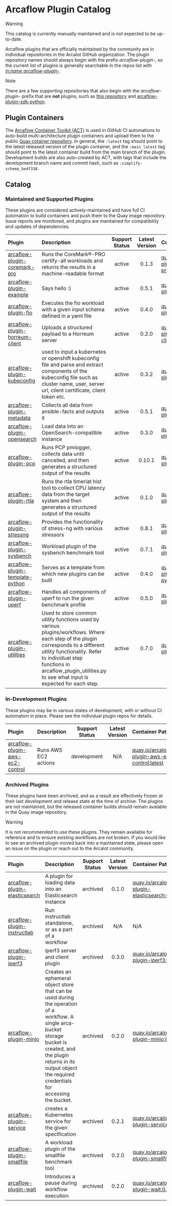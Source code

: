 # Arcaflow Plugin Catalog

> [!WARNING]
> This catalog is currently manually maintained and is not expected to be up-to-date.

Arcaflow plugins that are officially maintained by the community are in individual
repositories in the Arcalot GitHub organization. The plugin repository names should
always begin with the prefix *arcaflow-plugin-*, so the current list of plugins is
generally searchable in the repos list with [*in:name
arcaflow-plugin-*](https://github.com/orgs/arcalot/repositories?q=in%3Aname+arcaflow-plugin-).

> [!NOTE]
> There are a few supporting repositories that also begin with the *arcaflow-plugin-*
> prefix that are **not** plugins, such as [this
> repository](https://github.com/arcalot/arcaflow-plugin-catalog) and
> [arcaflow-plugin-sdk-python](https://github.com/arcalot/arcaflow-plugin-sdk-python).

## Plugin Containers

The [Arcaflow Container Toolkit
(ACT)](https://github.com/arcalot/arcaflow-container-toolkit) is used in GitHub CI
automations to auto-build multi-architecture plugin containers and upload them to the
public [Quay cotainer repository](https://quay.io/organization/arcalot). In general, the
`:latest` tag should point to the latest released version of the plugin container, and
the `:main_latest` tag should point to the latest container build from the main branch
of the plugin. Development builds are also auto-created by ACT, with tags that include
the development branch name and commit hash, such as `:simplify-schema_be4f338`.

## Catalog

### Maintained and Supported Plugins

These plugins are considered actively-maintained and have full CI automation to build
containers and push them to the Quay image repository. Issue reports are monitored, and
plugins are maintained for compatibility and updates of dependencies.

| Plugin | Description | Support Status | Latest Version | Container Path |
| :----- | :---------- | :------------: | :------------: | :------------- |
| [arcaflow-plugin-coremark-pro](https://github.com/arcalot/arcaflow-plugin-coremark-pro) | Runs the CoreMark®-PRO certify-all workloads and returns the results in a machine-readable format | active | 0.1.3 | [quay.io/arcalot/arcaflow-plugin-coremark-pro:0.1.3](quay.io/arcalot/arcaflow-plugin-coremark-pro:0.1.3) |
| [arcaflow-plugin-example](https://github.com/arcalot/arcaflow-plugin-example) | Says hello :) | active | 0.5.1 | [quay.io/arcalot/arcaflow-plugin-example:0.5.1](quay.io/arcalot/arcaflow-plugin-elasticsearcho:0.5.1) |
| [arcaflow-plugin-fio](https://github.com/arcalot/arcaflow-plugin-fio) | Executes the fio workload with a given input schema defined in a yaml file | active | 0.4.0 | [quay.io/arcalot/arcaflow-plugin-fio:0.4.0](quay.io/arcalot/arcaflow-plugin-fio:0.4.0) |
| [arcaflow-plugin-horreum-client](https://github.com/arcalot/arcaflow-plugin-horreum-client) | Uploads a structured payload to a Horreum server | active | 0.2.0 | [quay.io/arcalot/arcaflow-plugin-horreum-client:0.2.0](quay.io/arcalot/arcaflow-plugin-horreum-client:0.2.0) |
| [arcaflow-plugin-kubeconfig](https://github.com/arcalot/arcaflow-plugin-kubeconfig) | used to input a kubernetes or openshift kubeconfig file and parse and extract components of the kubeconfig file such as cluster name, user, server url, client certificate, client token etc. | active | 0.3.2 | [quay.io/arcalot/arcaflow-plugin-kubeconfig:0.3.2](quay.io/arcalot/arcaflow-plugin-kubeconfig:0.3.2) |
| [arcaflow-plugin-metadata](https://github.com/arcalot/arcaflow-plugin-metadata) | Collects all data from ansible-facts and outputs it | active | 0.5.1 | [quay.io/arcalot/arcaflow-plugin-metadata:0.5.1](quay.io/arcalot/arcaflow-plugin-metadata:0.5.1) |
| [arcaflow-plugin-opensearch](https://github.com/arcalot/arcaflow-plugin-opensearch) | Load data into an OpenSearch-compatible instance | active | 0.3.0 | [quay.io/arcalot/arcaflow-plugin-opensearch:0.3.0](quay.io/arcalot/arcaflow-plugin-opensearch:0.3.0) |
| [arcaflow-plugin-pcp](https://github.com/arcalot/arcaflow-plugin-pcp) | Runs PCP pmlogger, collects data until cancelled, and then generates a structured output of the results | active | 0.10.1 | [quay.io/arcalot/arcaflow-plugin-pcp:0.10.1](quay.io/arcalot/arcaflow-plugin-pcp:0.10.1) |
| [arcaflow-plugin-rtla](https://github.com/arcalot/arcaflow-plugin-rtla) | Runs the rtla timerlat hist tool to collect CPU latency data from the target system and then generates a structured output of the results | active | 0.1.0 | [quay.io/arcalot/arcaflow-plugin-rtla:0.1.0](quay.io/arcalot/arcaflow-plugin-rtla:0.1.0) |
| [arcaflow-plugin-stressng](https://github.com/arcalot/arcaflow-plugin-stressng) | Provides the functionality of stress-ng with various stressors | active | 0.8.1 | [quay.io/arcalot/arcaflow-plugin-stressng:0.8.1](quay.io/arcalot/arcaflow-plugin-stressng:0.8.1) |
| [arcaflow-plugin-sysbench](https://github.com/arcalot/arcaflow-plugin-sysbench) | Workload plugin of the sysbench benchmark tool | active | 0.7.1 | [quay.io/arcalot/arcaflow-plugin-sysbench:0.7.1](quay.io/arcalot/arcaflow-plugin-sysbench:0.7.1) |
| [arcaflow-plugin-template-python](https://github.com/arcalot/arcaflow-plugin-template-python) | Serves as a template from which new plugins can be built | active | 0.4.0 | [quay.io/arcalot/arcaflow-plugin-template-python:0.4.0](quay.io/arcalot/arcaflow-plugin-template-python:0.4.0) |
| [arcaflow-plugin-uperf](https://github.com/arcalot/arcaflow-plugin-uperf) | Handles all components of uperf to run the given benchmark profile | active | 0.5.0 | [quay.io/arcalot/arcaflow-plugin-uperf:0.5.0](quay.io/arcalot/arcaflow-plugin-uperf:0.5.0) |
| [arcaflow-plugin-utilities](https://github.com/arcalot/arcaflow-plugin-utilities) | Used to store common utility functions used by various plugins/workflows. Where each step of the plugin corresponds to a different utility functionality. Refer to individual step functions in arcaflow_plugin_utilities.py to see what input is expected for each step. | active | 0.7.0 | [quay.io/arcalot/arcaflow-plugin-utilities:0.7.0](quay.io/arcalot/arcaflow-plugin-utilities:0.7.0) |

### In-Development Plugins

These plugins may be in various states of development, with or without CI automation in
place. Please see the individual plugin repos for details.

| Plugin | Description | Support Status | Latest Version | Container Path |
| :----- | :---------- | :------------: | :------------: | :------------- |
| [arcaflow-plugin-aws-ec2-control](https://github.com/arcalot/arcaflow-plugin-aws-ec2-control) | Runs AWS EC2 actions | development | N/A | [quay.io/arcalot/arcaflow-plugin-aws-ec2-control:latest](quay.io/arcalot/arcaflow-plugin-aws-ec2-control:latest) |

### Archived Plugins

These plugins have been archived, and as a result are effectively frozen at their last
development and release state at the time of archive. The plugins are not maintained,
but the released container builds should remain avalable in the Quay image repository.

> [!WARNING]
> It is not recommended to use these plugins. They remain available for reference and to
> ensure existing workflows are not broken. If you would like to see an archived plugin
> moved back into a maintained state, please open an issue on the plugin or reach out to
> the Arcalot community.

| Plugin | Description | Support Status | Latest Version | Container Path |
| :----- | :---------- | :------------: | :------------: | :------------- |
| [arcaflow-plugin-elasticsearch](https://github.com/arcalot/arcaflow-plugin-elasticsearch) | A plugin for loading data into an Elasticsearch instance | archived | 0.1.0 | [quay.io/arcalot/arcaflow-plugin-elasticsearch:0.1.0](quay.io/arcalot/arcaflow-plugin-elasticsearch:0.1.0) |
| [arcaflow-plugin-instructlab](https://github.com/arcalot/arcaflow-plugin-instructlab) |  Run instructlab standalone, or as a part of a workflow | archived | N/A | N/A |
| [arcaflow-plugin-iperf3](https://github.com/arcalot/arcaflow-plugin-iperf3) | iperf3 server and client plugin | archived | 0.3.0 | [quay.io/arcalot/arcaflow-plugin-iperf3:0.3.0](quay.io/arcalot/arcaflow-plugin-iperf3:0.3.0) |
| [arcaflow-plugin-minio](https://github.com/arcalot/arcaflow-plugin-minio) | Creates an ephemeral object store that can be used during the operation of a workflow. A single arca-bucket storage bucket is created, and the plugin returns in its output object the required credentials for accessing the bucket. | archived | 0.2.0 | [quay.io/arcalot/arcaflow-plugin-minio:0.2.0](quay.io/arcalot/arcaflow-plugin-minio:0.2.0) |
| [arcaflow-plugin-service](https://github.com/arcalot/arcaflow-plugin-service) | creates a Kubernetes service for the given specification | archived | 0.2.1 | [quay.io/arcalot/arcaflow-plugin-service:0.2.1](quay.io/arcalot/arcaflow-plugin-service:0.2.1) |
| [arcaflow-plugin-smallfile](https://github.com/arcalot/arcaflow-plugin-smallfile) | A workload plugin of the smallfile benchmark tool | archived | 0.2.0 | [quay.io/arcalot/arcaflow-plugin-smallfile:0.2.0](quay.io/arcalot/arcaflow-plugin-smallfile:0.2.0) |
| [arcaflow-plugin-wait](https://github.com/arcalot/arcaflow-plugin-wait) | Introduces a pause during workflow execution | archived | 0.2.0 | [quay.io/arcalot/arcaflow-plugin-wait:0.2.0](quay.io/arcalot/arcaflow-plugin-wait:0.2.0) |
